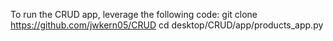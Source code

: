 To run the CRUD app, leverage the following code:
git clone https://github.com/jwkern05/CRUD
cd desktop/CRUD/app/products_app.py
